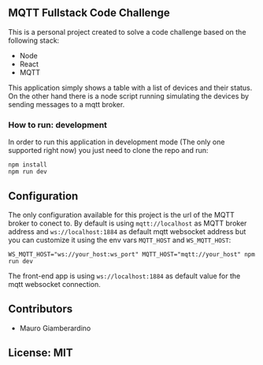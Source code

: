 ## MQTT Fullstack Code Challenge

This is a personal project created to solve a code challenge based on the following stack:
* Node
* React
* MQTT

This application simply shows a table with a list of devices and their status. On the other hand there is a node script running simulating the devices by sending messages to a mqtt broker.

### How to run: development

In order to run this application in development mode (The only one supported right now) you just need to clone the repo and run:
```
npm install
npm run dev
```

## Configuration

The only configuration available for this project is the url of the MQTT broker to conect to. By default is using `mqtt://localhost` as MQTT broker address and `ws://localhost:1884` as default mqtt websocket address but you can customize it using the env vars `MQTT_HOST` and `WS_MQTT_HOST`:
```
WS_MQTT_HOST="ws://your_host:ws_port" MQTT_HOST="mqtt://your_host" npm run dev

```

The front-end app is using `ws://localhost:1884` as default value for the mqtt websocket connection.

## Contributors

* Mauro Giamberardino

## License: MIT